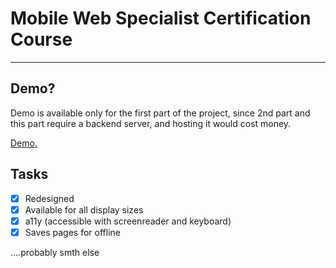 # Mobile Web Specialist Certification Course
---
## Demo?
Demo is available only for the first part of the project, since 2nd part and this part require a backend server, and hosting it would cost money.

[Demo.](https://mws-stage1-furetur.netlify.com/)

## Tasks
 - [x] Redesigned
 - [x] Available for all display sizes
 - [x] a11y (accessible with screenreader and keyboard)
 - [x] Saves pages for offline
 
....probably smth else
